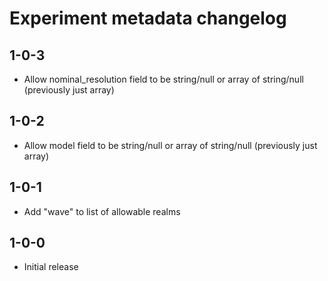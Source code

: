 # Experiment metadata changelog

## 1-0-3
* Allow nominal_resolution field to be string/null or array of string/null (previously just array)

## 1-0-2

* Allow model field to be string/null or array of string/null (previously just array)

## 1-0-1

* Add "wave" to list of allowable realms

## 1-0-0

* Initial release
